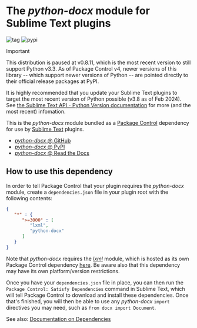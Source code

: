 # The *python-docx* module for Sublime Text plugins

![tag](https://img.shields.io/github/tag/writeml/sublime-docx.svg)
![pypi](https://img.shields.io/pypi/v/python-docx.svg)

> [!IMPORTANT]
> This distribution is paused at v0.8.11, which is the most recent version to
> still support Python v3.3. As of Package Control v4, newer versions of this
> library -- which support newer versions of Python -- are pointed directly to
> their official release packages at PyPI.
>
> It is highly recommended that you update your Sublime Text plugins to target
> the most recent version of Python possible (v3.8 as of Feb 2024). See
> [the Sublime Text API - Python Version documentation](https://www.sublimetext.com/docs/api_environments.html#python-version)
> for more (and the most recent) infomation.

This is the *python-docx* module bundled as a
[Package Control](https://packagecontrol.io) dependency for use by
[Sublime Text](https://www.sublimetext.com) plugins.

  - [*python-docx* @ GitHub](https://github.com/python-openxml/python-docx)
  - [*python-docx* @ PyPI](https://pypi.org/project/python-docx/)
  - [*python-docx* @ Read the Docs](https://python-docx.readthedocs.io)

## How to use this dependency

In order to tell Package Control that your plugin requires the *python-docx*
module, create a `dependencies.json` file in your plugin root with the
following contents:

``` json
{
   "*" : {
      ">=3000" : [
         "lxml",
         "python-docx"
      ]
   }
}
```

Note that *python-docx* requires the [*lxml*](https://pypi.org/project/lxml)
module, which is hosted as its own Package Control dependency
[here](https://github.com/eerohele/sublime-lxml). Be aware also that this
dependency may have its own platform/version restrictions.

Once you have your `dependencies.json` file in place, you can then run the
`Package Control: Satisfy Dependencies` command in Sublime Text, which will tell
Package Control to download and install these dependencies. Once that's
finished, you will then be able to use any *python-docx* `import` directives you
may need, such as `from docx import Document`.

See also:
[Documentation on Dependencies](https://packagecontrol.io/docs/dependencies)